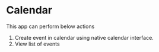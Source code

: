 # Calendar
 
 This app can perform below actions
 
 1. Create event in calendar using native calendar interface.
 2. View list of events
 
 
